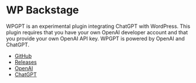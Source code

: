 # WP Backstage
 
WPGPT is an experimental plugin integrating ChatGPT with WordPress. This plugin requires that you have your own OpenAI developer account and that you provide your own OpenAI API key. WPGPT is powered by OpenAI and ChatGPT.

- [GitHub](https://github.com/dreamsicle-io/wpgpt)
- [Releases](https://github.com/dreamsicle-io/wpgpt/releases)
- [OpenAI](https://openai.com/)
- [ChatGPT](https://openai.com/blog/chatgpt)

